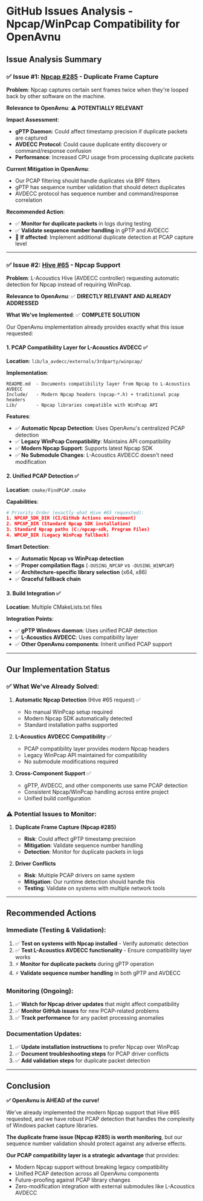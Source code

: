 # GitHub Issues Analysis - Npcap/WinPcap Compatibility for OpenAvnu

## Issue Analysis Summary

### ✅ **Issue #1: [Npcap #285](https://github.com/nmap/npcap/issues/285) - Duplicate Frame Capture**

**Problem**: Npcap captures certain sent frames twice when they're looped back by other software on the machine.

**Relevance to OpenAvnu**: ⚠️ **POTENTIALLY RELEVANT**

**Impact Assessment**:
- **gPTP Daemon**: Could affect timestamp precision if duplicate packets are captured
- **AVDECC Protocol**: Could cause duplicate entity discovery or command/response confusion  
- **Performance**: Increased CPU usage from processing duplicate packets

**Current Mitigation in OpenAvnu**:
- Our PCAP filtering should handle duplicates via BPF filters
- gPTP has sequence number validation that should detect duplicates
- AVDECC protocol has sequence number and command/response correlation

**Recommended Action**: 
- ✅ **Monitor for duplicate packets** in logs during testing
- ✅ **Validate sequence number handling** in gPTP and AVDECC
- 🔧 **If affected**: Implement additional duplicate detection at PCAP capture level

---

### ✅ **Issue #2: [Hive #65](https://github.com/christophe-calmejane/Hive/issues/65) - Npcap Support**

**Problem**: L-Acoustics Hive (AVDECC controller) requesting automatic detection for Npcap instead of requiring WinPcap.

**Relevance to OpenAvnu**: ✅ **DIRECTLY RELEVANT AND ALREADY ADDRESSED**

**What We've Implemented**: ✅ **COMPLETE SOLUTION**

Our OpenAvnu implementation already provides exactly what this issue requested:

#### **1. PCAP Compatibility Layer for L-Acoustics AVDECC** ✅
**Location**: `lib/la_avdecc/externals/3rdparty/winpcap/`

**Implementation**:
```
README.md  - Documents compatibility layer from Npcap to L-Acoustics AVDECC
Include/   - Modern Npcap headers (npcap-*.h) + traditional pcap headers  
Lib/       - Npcap libraries compatible with WinPcap API
```

**Features**:
- ✅ **Automatic Npcap Detection**: Uses OpenAvnu's centralized PCAP detection
- ✅ **Legacy WinPcap Compatibility**: Maintains API compatibility 
- ✅ **Modern Npcap Support**: Supports latest Npcap SDK
- ✅ **No Submodule Changes**: L-Acoustics AVDECC doesn't need modification

#### **2. Unified PCAP Detection** ✅
**Location**: `cmake/FindPCAP.cmake`

**Capabilities**:
```cmake
# Priority Order (exactly what Hive #65 requested):
1. NPCAP_SDK_DIR (CI/GitHub Actions environment)
2. NPCAP_DIR (Standard Npcap SDK installation)  
3. Standard Npcap paths (C:/npcap-sdk, Program Files)
4. WPCAP_DIR (Legacy WinPcap fallback)
```

**Smart Detection**:
- ✅ **Automatic Npcap vs WinPcap detection**
- ✅ **Proper compilation flags** (`-DUSING_NPCAP` vs `-DUSING_WINPCAP`)
- ✅ **Architecture-specific library selection** (x64, x86)
- ✅ **Graceful fallback chain**

#### **3. Build Integration** ✅
**Location**: Multiple CMakeLists.txt files

**Integration Points**:
- ✅ **gPTP Windows daemon**: Uses unified PCAP detection
- ✅ **L-Acoustics AVDECC**: Uses compatibility layer
- ✅ **Other OpenAvnu components**: Inherit unified PCAP support

---

## Our Implementation Status

### ✅ **What We've Already Solved**:

1. **Automatic Npcap Detection** (Hive #65 request) ✅
   - No manual WinPcap setup required
   - Modern Npcap SDK automatically detected
   - Standard installation paths supported

2. **L-Acoustics AVDECC Compatibility** ✅
   - PCAP compatibility layer provides modern Npcap headers
   - Legacy WinPcap API maintained for compatibility
   - No submodule modifications required

3. **Cross-Component Support** ✅
   - gPTP, AVDECC, and other components use same PCAP detection
   - Consistent Npcap/WinPcap handling across entire project
   - Unified build configuration

### ⚠️ **Potential Issues to Monitor**:

1. **Duplicate Frame Capture (Npcap #285)**
   - **Risk**: Could affect gPTP timestamp precision
   - **Mitigation**: Validate sequence number handling
   - **Detection**: Monitor for duplicate packets in logs

2. **Driver Conflicts**
   - **Risk**: Multiple PCAP drivers on same system  
   - **Mitigation**: Our runtime detection should handle this
   - **Testing**: Validate on systems with multiple network tools

---

## Recommended Actions

### **Immediate (Testing & Validation)**:
1. ✅ **Test on systems with Npcap installed** - Verify automatic detection
2. ✅ **Test L-Acoustics AVDECC functionality** - Ensure compatibility layer works
3. ⚡ **Monitor for duplicate packets** during gPTP operation
4. ⚡ **Validate sequence number handling** in both gPTP and AVDECC

### **Monitoring (Ongoing)**:
1. ✅ **Watch for Npcap driver updates** that might affect compatibility
2. ✅ **Monitor GitHub issues** for new PCAP-related problems
3. ✅ **Track performance** for any packet processing anomalies

### **Documentation Updates**:
1. ✅ **Update installation instructions** to prefer Npcap over WinPcap
2. ✅ **Document troubleshooting steps** for PCAP driver conflicts
3. ✅ **Add validation steps** for duplicate packet detection

---

## Conclusion

**✅ OpenAvnu is AHEAD of the curve!** 

We've already implemented the modern Npcap support that Hive #65 requested, and we have robust PCAP detection that handles the complexity of Windows packet capture libraries.

**The duplicate frame issue (Npcap #285) is worth monitoring**, but our sequence number validation should protect against any adverse effects.

**Our PCAP compatibility layer is a strategic advantage** that provides:
- Modern Npcap support without breaking legacy compatibility
- Unified PCAP detection across all OpenAvnu components  
- Future-proofing against PCAP library changes
- Zero-modification integration with external submodules like L-Acoustics AVDECC
